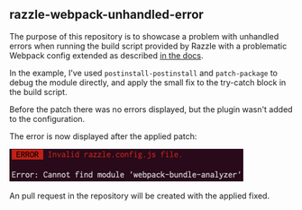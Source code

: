 ## razzle-webpack-unhandled-error

The purpose of this repository is to showcase a problem with unhandled errors when running the build script provided by Razzle with a problematic Webpack config extended as described [in the docs](https://github.com/jaredpalmer/razzle#extending-webpack). 

In the example, I've used `postinstall-postinstall` and `patch-package` to debug the module directly, and apply the small fix to the try-catch block in the build script.

Before the patch there was no errors displayed, but the plugin wasn't added to the configuration.

The error is now displayed after the applied patch:

![Image description](screens/after.png)

An pull request in the repository will be created with the applied fixed.
